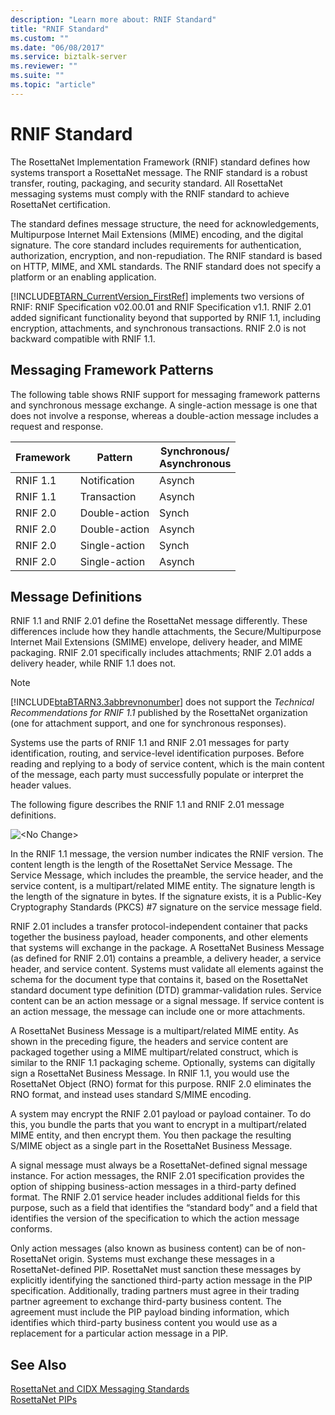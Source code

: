 ```yaml
---
description: "Learn more about: RNIF Standard"
title: "RNIF Standard"
ms.custom: ""
ms.date: "06/08/2017"
ms.service: biztalk-server
ms.reviewer: ""
ms.suite: ""
ms.topic: "article"
---
```

# RNIF Standard
The RosettaNet Implementation Framework (RNIF) standard defines how systems transport a RosettaNet message. The RNIF standard is a robust transfer, routing, packaging, and security standard. All RosettaNet messaging systems must comply with the RNIF standard to achieve RosettaNet certification.  
  
 The standard defines message structure, the need for acknowledgements, Multipurpose Internet Mail Extensions (MIME) encoding, and the digital signature. The core standard includes requirements for authentication, authorization, encryption, and non-repudiation. The RNIF standard is based on HTTP, MIME, and XML standards. The RNIF standard does not specify a platform or an enabling application.  
  
 [!INCLUDE[BTARN_CurrentVersion_FirstRef](../../includes/btarn-currentversion-firstref-md.md)] implements two versions of RNIF: RNIF Specification v02.00.01 and RNIF Specification v1.1. RNIF 2.01 added significant functionality beyond that supported by RNIF 1.1, including encryption, attachments, and synchronous transactions. RNIF 2.0 is not backward compatible with RNIF 1.1.  
  
## Messaging Framework Patterns  
 The following table shows RNIF support for messaging framework patterns and synchronous message exchange. A single-action message is one that does not involve a response, whereas a double-action message includes a request and response.  
  
|Framework|Pattern|Synchronous/<br />Asynchronous|  
|---------------|-------------|---------------------------------|  
|RNIF 1.1|Notification|Asynch|  
|RNIF 1.1|Transaction|Asynch|  
|RNIF 2.0|Double-action|Synch|  
|RNIF 2.0|Double-action|Asynch|  
|RNIF 2.0|Single-action|Synch|  
|RNIF 2.0|Single-action|Asynch|  
  
## Message Definitions  
 RNIF 1.1 and RNIF 2.01 define the RosettaNet message differently. These differences include how they handle attachments, the Secure/Multipurpose Internet Mail Extensions (SMIME) envelope, delivery header, and MIME packaging. RNIF 2.01 specifically includes attachments; RNIF 2.01 adds a delivery header, while RNIF 1.1 does not.  
  
> [!NOTE]
>  [!INCLUDE[btaBTARN3.3abbrevnonumber](../../includes/btabtarn3-3abbrevnonumber-md.md)] does not support the *Technical Recommendations for RNIF 1.1* published by the RosettaNet organization (one for attachment support, and one for synchronous responses).  
  
 Systems use the parts of RNIF 1.1 and RNIF 2.01 messages for party identification, routing, and service-level identification purposes. Before reading and replying to a body of service content, which is the main content of the message, each party must successfully populate or interpret the header values.  
  
 The following figure describes the RNIF 1.1 and RNIF 2.01 message definitions.  
  
 ![&#60;No Change&#62;](../../adapters-and-accelerators/accelerator-rosettanet/media/rn3-rnif-message-definitions.gif "RN3_RNIF_Message_Definitions")  
  
 In the RNIF 1.1 message, the version number indicates the RNIF version. The content length is the length of the RosettaNet Service Message. The Service Message, which includes the preamble, the service header, and the service content, is a multipart/related MIME entity. The signature length is the length of the signature in bytes. If the signature exists, it is a Public-Key Cryptography Standards (PKCS) #7 signature on the service message field.  
  
 RNIF 2.01 includes a transfer protocol-independent container that packs together the business payload, header components, and other elements that systems will exchange in the package. A RosettaNet Business Message (as defined for RNIF 2.01) contains a preamble, a delivery header, a service header, and service content. Systems must validate all elements against the schema for the document type that contains it, based on the RosettaNet standard document type definition (DTD) grammar-validation rules. Service content can be an action message or a signal message. If service content is an action message, the message can include one or more attachments.  
  
 A RosettaNet Business Message is a multipart/related MIME entity. As shown in the preceding figure, the headers and service content are packaged together using a MIME multipart/related construct, which is similar to the RNIF 1.1 packaging scheme. Optionally, systems can digitally sign a RosettaNet Business Message. In RNIF 1.1, you would use the RosettaNet Object (RNO) format for this purpose. RNIF 2.0 eliminates the RNO format, and instead uses standard S/MIME encoding.  
  
 A system may encrypt the RNIF 2.01 payload or payload container. To do this, you bundle the parts that you want to encrypt in a multipart/related MIME entity, and then encrypt them. You then package the resulting S/MIME object as a single part in the RosettaNet Business Message.  
  
 A signal message must always be a RosettaNet-defined signal message instance. For action messages, the RNIF 2.01 specification provides the option of shipping business-action messages in a third-party defined format. The RNIF 2.01 service header includes additional fields for this purpose, such as a field that identifies the “standard body” and a field that identifies the version of the specification to which the action message conforms.  
  
 Only action messages (also known as business content) can be of non-RosettaNet origin. Systems must exchange these messages in a RosettaNet-defined PIP. RosettaNet must sanction these messages by explicitly identifying the sanctioned third-party action message in the PIP specification. Additionally, trading partners must agree in their trading partner agreement to exchange third-party business content. The agreement must include the PIP payload binding information, which identifies which third-party business content you would use as a replacement for a particular action message in a PIP.  
  
## See Also  
 [RosettaNet and CIDX Messaging Standards](../../adapters-and-accelerators/accelerator-rosettanet/rosettanet-and-cidx-messaging-standards.md)   
 [RosettaNet PIPs](../../adapters-and-accelerators/accelerator-rosettanet/rosettanet-pips.md)
